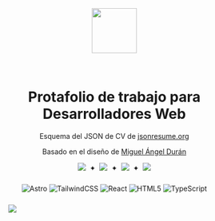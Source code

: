 <div align="center">
<img src="https://res.cloudinary.com/juanjportfolio/image/upload/v1710116381/Assets/brand/logoBrand_h9ilny.png" style="margin-bottom:2rem" height="90px" width="auto" /> 
<h1>
    Protafolio de trabajo para Desarrolladores Web
</h1>

<p>
Esquema del JSON de CV de <a href="https://jsonresume.org/schema/">jsonresume.org</a>
</p>
<p>
Basado en el diseño de <a href="https://github.com/midudev/porfolio.dev">Miguel Ángel Durán</a>


</p>
<section align="center">
<img src="https://img.shields.io/github/last-commit/JJGarciaMartinez/Portfolio_current.svg" />
<span>&nbsp;✦&nbsp;</span>
<img src="https://img.shields.io/github/license/JJGarciaMartinez/Portfolio_current.svg" />
<span>&nbsp;✦&nbsp;</span>
<img src="https://img.shields.io/github/forks/JJGarciaMartinez/Portfolio_current.svg" />
<span>&nbsp;✦&nbsp;</span>
<img src="https://img.shields.io/github/stars/JJGarciaMartinez/Portfolio_current.svg" />
</section>
</div>

<div align="center" style="margin-top:1.5rem; margin-bottom:1.5rem">

![Astro](https://img.shields.io/badge/Astro-E34F3a?style=for-the-badge&logo=Astro&logoColor=white)
![TailwindCSS](https://img.shields.io/badge/tailwindcss-%2338B2AC.svg?style=for-the-badge&logo=tailwind-css&logoColor=white)
![React](https://img.shields.io/badge/React-20232A?style=for-the-badge&logo=react&logoColor=61DAFB)
![HTML5](https://img.shields.io/badge/HTML5-E34F26?style=for-the-badge&logo=html5&logoColor=white)
![TypeScript](https://img.shields.io/badge/TypeScript-007ACC?style=for-the-badge&logo=typescript&logoColor=white)


</div>

<figure>
  <img src="https://res.cloudinary.com/juanjportfolio/image/upload/v1709213976/ScreenShots/563shots_so_x1yl4f.png" />
</figure>